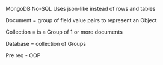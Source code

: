 MongoDB No-SQL 
Uses json-like  instead of rows and tables 

Document = group of field value pairs to represent an Object

Collection = is a Group of 1 or more documents

Database = collection of Groups 

Pre req - OOP